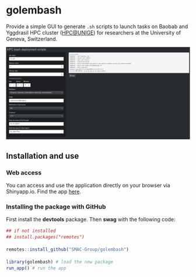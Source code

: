 # golembash

Provide a simple GUI to generate `.sh` scripts to launch tasks on Baobab and Yggdrasil HPC cluster ([HPC@UNIGE](https://www.unige.ch/eresearch/en/services/hpc/)) for researchers at the University of Geneva, Switzerland. 

![:scale 30%](img/hpc_util_screenshort.png)

## Installation and use

### Web access
You can access and use the application directly on your browser via Shinyapp.io. Find the app [here](https://data-analytics-lab.shinyapps.io/golembash/).

### Installing the package with GitHub

First install the **devtools** package. Then **swag** with the following
code:

``` r
## if not installed
## install.packages("remotes")

remotes::install_github("SMAC-Group/golembash")

library(golembash) # load the new package
run_app() # run the app
```
